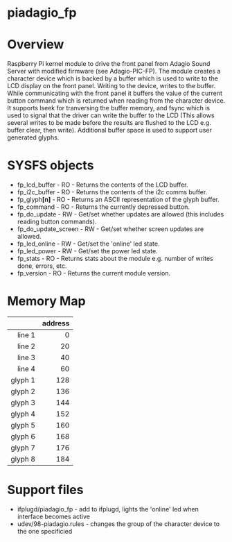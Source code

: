 # piadagio_fp

# Overview
Raspberry Pi kernel module to drive the front panel from Adagio Sound Server with modified firmware (see Adagio-PIC-FP). The module creates a character device which is backed by a buffer which is used to write to the LCD display on the front panel. Writing to the device, writes to the buffer. While communicating with the front panel it buffers the value of the current button command which is returned when reading from the character device. It supports lseek for tranversing the buffer memory, and fsync which is used to signal that the driver can write the buffer to the LCD (This allows several writes to be made before the results are flushed to the LCD e.g. buffer clear, then write). Additional buffer space is used to support user generated glyphs.

# SYSFS objects
 - fp_lcd_buffer - RO - Returns the contents of the LCD buffer.
 - fp_i2c_buffer - RO - Returns the contents of the i2c comms buffer.
 - fp_glyph<b>[n]</b> - RO - Returns an ASCII representation of the glyph buffer.
 - fp_command - RO - Returns the currently depressed button.
 - fp_do_update - RW - Get/set whether updates are allowed (this includes reading button commands).
 - fp_do_update_screen - RW - Get/set whether screen updates are allowed.
 - fp_led_online - RW - Get/set the 'online' led state.
 - fp_led_power - RW - Get/set the power led state.
 - fp_stats - RO - Returns stats about the module e.g. number of writes done, errors, etc.
 - fp_version - RO - Returns the current module version.

# Memory Map

|          | address |
| --------:| -------:|
|  line 1  |     0   |
|  line 2  |    20   |
|  line 3  |    40   |
|  line 4  |    60   |
|  glyph 1 |   128   |
|  glyph 2 |   136   |
|  glyph 3 |   144   |
|  glyph 4 |   152   |
|  glyph 5 |   160   |
|  glyph 6 |   168   |
|  glyph 7 |   176   |
|  glyph 8 |   184   |

# Support files
 - ifplugd/piadagio_fp - add to ifplugd, lights the 'online' led when interface becomes active
 - udev/98-piadagio.rules - changes the group of the character device to the one specificied 
